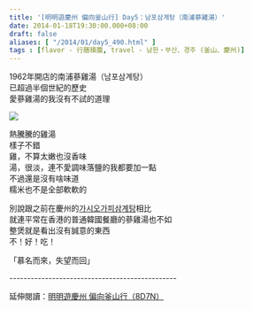 ```yaml
---
title: '[明明遊慶州 偏向釜山行] Day5：남포삼계탕（南浦蔘雞湯）'
date: 2014-01-18T19:30:00.000+08:00
draft: false
aliases: [ "/2014/01/day5_490.html" ]
tags : [flavor - 行膳積腹, travel - 남한・부산、경주 (釜山、慶州)]
---
```


1962年開店的南浦蔘雞湯（남포삼계탕）  
已超過半個世紀的歷史  
愛蔘雞湯的我沒有不試的道理  

![](/images/busanjj5d.jpg)

熱騰騰的雞湯  
樣子不錯  
雞，不算太嫩也沒香味  
湯，很淡，連不愛調味落鹽的我都要加一點  
不過還是沒有啥味道  
糯米也不是全部軟軟的  
  
別說跟之前在慶州的[가시오가피삼계탕](https://hidie.net/busanjj2a/)相比  
就連平常在香港的普通韓國餐廳的蔘雞湯也不如  
整煲就是看出沒有誠意的東西  
不！好！吃！  
  
「慕名而來，失望而回」  
  
\-----------------------------------------------  
  
延伸閱讀：[明明遊慶州 偏向釜山行（8D7N）](https://hidie.net/busanjj8d7n/)
